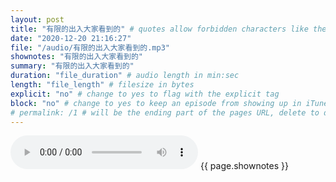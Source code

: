 ```yaml
---
layout: post
title: "有限的出入大家看到的" # quotes allow forbidden characters like the colon
date: "2020-12-20 21:16:27"
file: "/audio/有限的出入大家看到的.mp3"
shownotes: "有限的出入大家看到的"
summary: "有限的出入大家看到的"
duration: "file_duration" # audio length in min:sec
length: "file_length" # filesize in bytes
explicit: "no" # change to yes to flag with the explicit tag
block: "no" # change to yes to keep an episode from showing up in iTunes
# permalink: /1 # will be the ending part of the pages URL, delete to default to the title
---
```


<audio controls>
<source src="{{site.url}}{{site.baseurl}}{{ page.file }}" type="audio/x-mp3">
Your browser does not support the audio element.
</audio>
{{ page.shownotes }}
